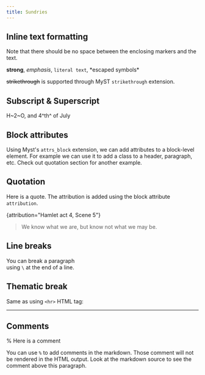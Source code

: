```yaml
---
title: Sundries
---
```


## Inline text formatting

Note that there should be no space between the enclosing markers and the text.

**strong**, _emphasis_, `literal text`, \*escaped symbols\*

~~strikethrough~~ is supported through MyST `strikethrough` extension.

## Subscript & Superscript

H~2~O, and 4^th^ of July

## Block attributes

Using Myst's `attrs_block` extension, we can add attributes to a block-level element. For example we can use it to add a class to a header, paragraph, etc. Check out quotation section for another example.

## Quotation

Here is a quote. The attribution is added using the block attribute `attribution`.

{attribution="Hamlet act 4, Scene 5"}
> We know what we are, but know not what we may be.

## Line breaks

You can break a paragraph \
using `\` at the end of a line.

## Thematic break

Same as using `<hr>` HTML tag:
***

## Comments

% Here is a comment

You can use `%` to add comments in the markdown. Those comment will not be rendered in the HTML output. Look at the markdown source to see the comment above this paragraph.
